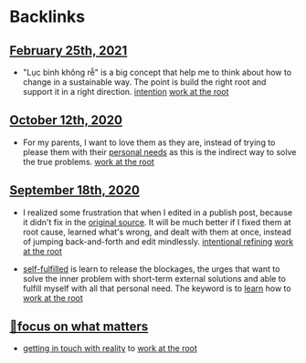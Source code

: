 
# Backlinks
## [February 25th, 2021](<February 25th, 2021.md>)
- "Lục bình không rễ" is a big concept that help me to think about how to change in a sustainable way. The point is build the right root and support it in a right direction. [intention](<intention.md>) [work at the root](<work at the root.md>)

## [October 12th, 2020](<October 12th, 2020.md>)
- For my parents, I want to love them as they are, instead of trying to please them with their [personal needs](<personal needs.md>) as this is the indirect way to solve the true problems. [work at the root](<work at the root.md>)

## [September 18th, 2020](<September 18th, 2020.md>)
- I realized some frustration that when I edited in a publish post, because it didn't fix in the [original source](<original source.md>). It will be much better if I fixed them at root cause, learned what's wrong, and dealt with them at once, instead of jumping back-and-forth and edit mindlessly. [intentional refining](<intentional refining.md>) [work at the root](<work at the root.md>)

- [self-fulfilled](<self-fulfilled.md>) is learn to release the blockages, the urges that want to solve the inner problem with short-term external solutions and able to fulfill myself with all that personal need. The keyword is to [learn](<learn.md>) how to [work at the root](<work at the root.md>)

## [🌱focus on what matters](<🌱focus on what matters.md>)
- [getting in touch with reality](<getting in touch with reality.md>) to [work at the root](<work at the root.md>)

